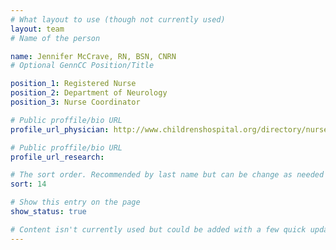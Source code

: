 ```yaml
---
# What layout to use (though not currently used)
layout: team
# Name of the person

name: Jennifer McCrave, RN, BSN, CNRN
# Optional GennCC Position/Title

position_1: Registered Nurse
position_2: Department of Neurology
position_3: Nurse Coordinator

# Public proffile/bio URL
profile_url_physician: http://www.childrenshospital.org/directory/nurses/m/jennifer-mccrave

# Public proffile/bio URL
profile_url_research:

# The sort order. Recommended by last name but can be change as needed
sort: 14

# Show this entry on the page
show_status: true

# Content isn't currently used but could be added with a few quick updates if needed to allow for bios
---
```

